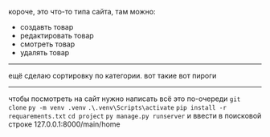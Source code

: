 короче, это что-то типа сайта, там можно:
- создавть товар
- редактировать товар
- смотреть товар
- удалять товар
- - -
ещё сделаю сортировку по категории. 
вот такие вот пироги
- - -
чтобы посмотреть на сайт нужно написать всё это по-очереди
`git clone`
`py -m venv .venv`
`.\.venv\Scripts\activate`
`pip install -r requarements.txt`
`cd project`
`py manage.py runserver`
и ввести в поисковой строке 127.0.0.1:8000/main/home 
